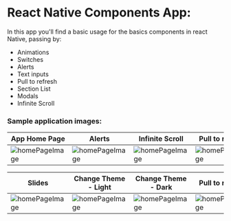 # React Native Components App:

In this app you'll find a basic usage for the basics components in react Native, passing by:

* Animations
* Switches
* Alerts
* Text inputs
* Pull to refresh
* Section List
* Modals
* Infinite Scroll
  
### Sample application images:
| App Home Page                                      | Alerts                                             | Infinite Scroll                                    | Pull to refresh                                    |
| -------------------------------------------------- | -------------------------------------------------- | -------------------------------------------------- | -------------------------------------------------- |
| <image src="./assets/rm1.png" alt="homePageImage"> | <image src="./assets/rm2.png" alt="homePageImage"> | <image src="./assets/rm3.png" alt="homePageImage"> | <image src="./assets/rm4.png" alt="homePageImage"> |


| Slides                                             | Change Theme - Light                               | Change Theme - Dark                                | Pull to refresh                                    |
| -------------------------------------------------- | -------------------------------------------------- | -------------------------------------------------- | -------------------------------------------------- |
| <image src="./assets/rm5.png" alt="homePageImage"> | <image src="./assets/rm6.png" alt="homePageImage"> | <image src="./assets/rm7.png" alt="homePageImage"> | <image src="./assets/rm8.png" alt="homePageImage"> |